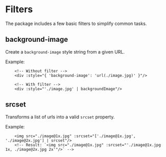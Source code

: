 # Filters
The package includes a few basic filters to simplify common tasks.

## background-image
Create a `background-image` style string from a given URL.

Example:
```vue
    <!-- Without filter -->
    <div :style="{ 'background-image': 'url(./image.jpg)' }"/>

    <!-- With filter -->
    <div :style="'./image.jpg' | backgroundImage"/>
```

## srcset
Transforms a list of urls into a valid `srcset` property.

Example:
```vue
    <img src="./image@1x.jpg" :srcset="['./image@1x.jpg', './image@2x.jpg'] | srcset"/>
    <!-- Result: `<img src="./image@1x.jpg" :srcset="'./image@1x.jpg 1x, ./image@2x.jpg 2x'"/>` -->
```
